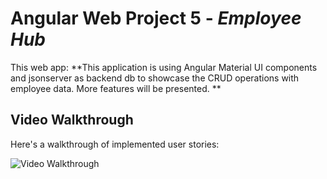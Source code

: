 # Angular Web Project 5 - *Employee Hub*

This web app: **This application is using Angular Material UI components and jsonserver as backend db to showcase the CRUD operations with employee data. More features will be presented. **

## Video Walkthrough

Here's a walkthrough of implemented user stories:

<img src='./assets/walkthrough.gif' title='Video Walkthrough' width='' alt='Video Walkthrough' />
